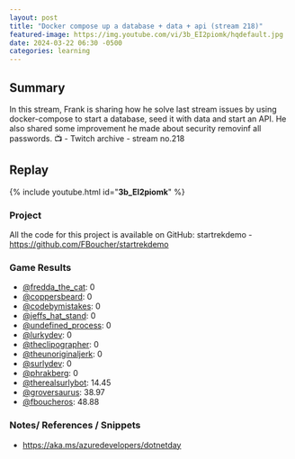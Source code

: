 ```yaml
---
layout: post
title: "Docker compose up a database + data + api (stream 218)"
featured-image: https://img.youtube.com/vi/3b_EI2piomk/hqdefault.jpg
date: 2024-03-22 06:30 -0500
categories: learning
---
```

## Summary
In this stream, Frank is sharing how he solve last stream issues by using docker-compose to start a database, seed it with data and start an API. He also shared some improvement he made about security removinf all passwords.
📺 - Twitch archive - stream no.218 

## Replay

{% include youtube.html id="**3b_EI2piomk**" %}
<br/><!--more-->

### Project

All the code for this project is available on GitHub: startrekdemo - https://github.com/FBoucher/startrekdemo

### Game Results

- [@fredda_the_cat](https://www.twitch.tv/fredda_the_cat): 0
- [@coppersbeard](https://www.twitch.tv/coppersbeard): 0
- [@codebymistakes](https://www.twitch.tv/codebymistakes): 0
- [@jeffs_hat_stand](https://www.twitch.tv/jeffs_hat_stand): 0
- [@undefined_process](https://www.twitch.tv/undefined_process): 0
- [@lurkydev](https://www.twitch.tv/lurkydev): 0
- [@theclipographer](https://www.twitch.tv/theclipographer): 0
- [@theunoriginaljerk](https://www.twitch.tv/theunoriginaljerk): 0
- [@surlydev](https://www.twitch.tv/surlydev): 0
- [@phrakberg](https://www.twitch.tv/phrakberg): 0
- [@therealsurlybot](https://www.twitch.tv/therealsurlybot): 14.45
- [@groversaurus](https://www.twitch.tv/groversaurus): 38.97
- [@fboucheros](https://www.twitch.tv/fboucheros): 48.88

### Notes/ References / Snippets

- https://aka.ms/azuredevelopers/dotnetday
